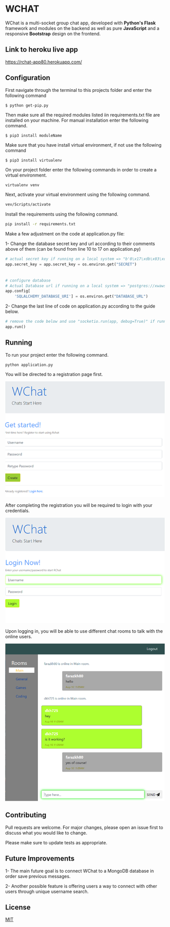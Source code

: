 # WCHAT
WChat is a multi-socket group chat app, developed with <b>Python's Flask</b> framework and modules on the backend as well as pure <b>JavaScript</b>  and a responsive <b>Bootstrap</b> design on the frontend.


## Link to heroku live app

https://rchat-app80.herokuapp.com/


## Configuration
 
First navigate through the terminal to this projects folder
and enter the following command
```
$ python get-pip.py
```
Then make sure all the required modules listed iin requirements.txt file are installed on your machine.
For manual installation enter the following command.
```
$ pip3 install moduleName
```
Make sure that you have install virtual environment, if not use the following command
```
$ pip3 install virtualenv
```
On your project folder enter the following commands in order to create a virtual environment.

```bash
virtualenv venv
```

Next, activate your virtual environment using the following command.

```bash
vev/Scripts/activate
```

Install the requirements using the following command.

```bash
pip install -r requirements.txt
```

Make a few adjustment on the code at application.py file:

1- Change the database secret key and url according to their comments above of them (can be found from line 10 to 17 on application.py)


```python
# actual secret key if running on a local system => "b'0\x17\xdb\x03\xdc\x0c;ja\xecv\xb0a\xe9$\x13'"
app.secret_key = app.secret_key = os.environ.get("SECRET")


# configure database
# Actual Database url if running on a local system => "postgres://xwawslekazwoni:ba0ee8e746269e7cc8ff5804aa28c3205e0309757bb2673ffad22d793bb13b92@ec2-34-225-162-157.compute-1.amazonaws.com:5432/dcqg3bakntjhp"
app.config[
    'SQLALCHEMY_DATABASE_URI'] = os.environ.get("DATABASE_URL")
```

2- Change the last line of code on application.py according to the guide below.
```python
# remove the code below and use "socketio.run(app, debug=True)" if running on a local system
app.run()
```

## Running

To run your project enter the following command.

```
python application.py
```


You will be directed to a registration page first.

![Registration Page](/visuals/reg-page.PNG)


After completing the registration you will be required to login with your credentials.

![Login Page](/visuals/login-page.PNG)


Upon logging in, you will be able to use different chat rooms to talk with the online users.

![Chat Room](/visuals/chat-room.PNG)



## Contributing
Pull requests are welcome. For major changes, please open an issue first to discuss what you would like to change.

Please make sure to update tests as appropriate.



## Future Improvements

1- The main future goal is to connect WChat to a MongoDB database in order save previous messages.

2- Another possible feature is offering users a way to connect with other users through unique username search. 

## License

[MIT](https://choosealicense.com/licenses/mit/)



